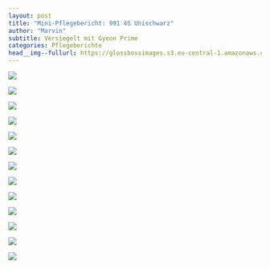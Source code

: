 ```yaml
---
layout: post
title: "Mini-Pflegebericht: 991 4S Unischwarz"
author: "Marvin"
subtitle: Versiegelt mit Gyeon Prime
categories: Pflegeberichte
head__img--fullurl: https://glossbossimages.s3.eu-central-1.amazonaws.com/marvin/991_4s_unischwarz/P1020947.JPG
---
```

![](https://glossbossimages.s3.eu-central-1.amazonaws.com/marvin/991_4s_unischwarz/P1020947.JPG)

![](https://glossbossimages.s3.eu-central-1.amazonaws.com/marvin/991_4s_unischwarz/P1020949.JPG)

![](https://glossbossimages.s3.eu-central-1.amazonaws.com/marvin/991_4s_unischwarz/P1020951.JPG)

![](https://glossbossimages.s3.eu-central-1.amazonaws.com/marvin/991_4s_unischwarz/P1020955.JPG)

![](https://glossbossimages.s3.eu-central-1.amazonaws.com/marvin/991_4s_unischwarz/P1020956.JPG)

![](https://glossbossimages.s3.eu-central-1.amazonaws.com/marvin/991_4s_unischwarz/P1020962.JPG)

![](https://glossbossimages.s3.eu-central-1.amazonaws.com/marvin/991_4s_unischwarz/P1020967.JPG)

![](https://glossbossimages.s3.eu-central-1.amazonaws.com/marvin/991_4s_unischwarz/P1020968.JPG)

![](https://glossbossimages.s3.eu-central-1.amazonaws.com/marvin/991_4s_unischwarz/P1020971.JPG)

![](https://glossbossimages.s3.eu-central-1.amazonaws.com/marvin/991_4s_unischwarz/P1020973.JPG)

![](https://glossbossimages.s3.eu-central-1.amazonaws.com/marvin/991_4s_unischwarz/P1020976.JPG)

![](https://glossbossimages.s3.eu-central-1.amazonaws.com/marvin/991_4s_unischwarz/P1020978.JPG)

![](https://glossbossimages.s3.eu-central-1.amazonaws.com/marvin/991_4s_unischwarz/P1020979.JPG)
